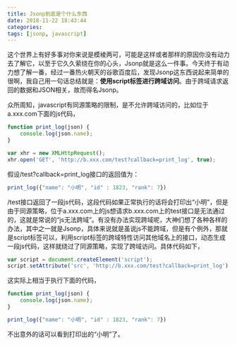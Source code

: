 ```yaml
---
title: Jsonp到底是个什么东西
date: 2018-11-22 18:43:44
categories:
tags: [jsonp, javascript]
---
```


这个世界上有好多事对你来说是模棱两可，可能是这样或者那样的原因你没有动力去了解它，以至于它久久萦绕在你的心头，Jsonp就是这么一件事。今天终于有动力想了解一番，经过一番热火朝天的谷歌百度后，发现Jsonp这东西说起来简单的很啊，我自己用一句话总结就是：**使用script标签进行跨域访问**。由于跨域请求返回的数据和JSON相关，故而得名Jsonp。

<!--more-->

众所周知，javascript有同源策略的限制，是不允许跨域访问的，比如位于a.xxx.com下面的js代码，

```javascript
function print_log(json) {
    console.log(json.name);
}

var xhr = new XMLHttpRequest();
xhr.open('GET', 'http://b.xxx.com/test?callback=print_log', true);
```
假设/test?callback=print_log接口的返回值为：
```javascript
print_log({"name": "小明", "id" : 1823, "rank": 7})
```
/test接口返回了一段js代码，这段代码如果正常执行的话将会打印出“小明”，但是由于同源策略，位于a.xxx.com上的js想请求b.xxx.com上的test接口是无法通过的，这就是常说的“js无法跨域”。有没有办法实现跨域呢，大神们想了各种各样的办法，其中之一就是Jsonp，具体来说就是虽说js不能跨域，但是有个例外，那就是script标签可以，利用script标签的跨域特性访问其他域名上的接口，动态生成一段js代码，这样就绕过了同源策略，实现了跨域访问。具体代码如下，
```javascript
var script = document.createElement('script');
script.setAttribute('src', 'http://b.xxx.com/test?callback=print_log');
```
这实际上相当于执行下面的代码，
```javascript
function print_log(json) {
    console.log(json.name);
}

print_log({"name": "小明", "id" : 1823, "rank": 7})
```
不出意外的话可以看到打印出的“小明”了。
